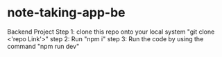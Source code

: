# note-taking-app-be
Backend Project
Step 1: clone this repo onto your local system "git clone <'repo Link'>"
step 2: Run "npm i"
step 3: Run the code by using the command "npm run dev" 
